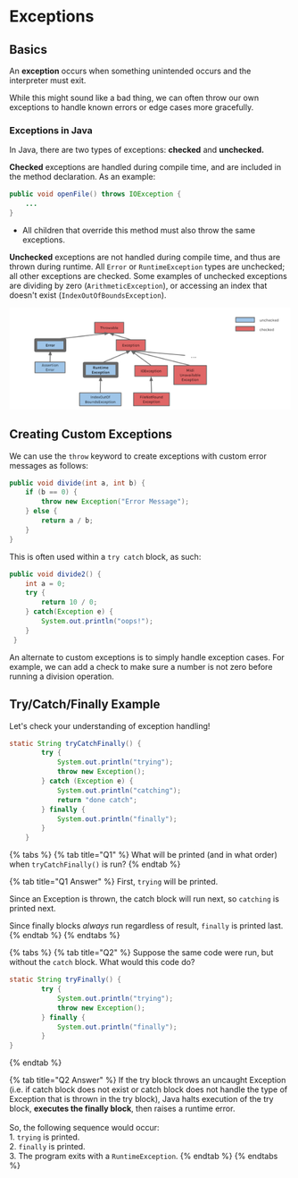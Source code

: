 # Exceptions

## Basics

An **exception** occurs when something unintended occurs and the interpreter must exit.

While this might sound like a bad thing, we can often throw our own exceptions to handle known errors or edge cases more gracefully.

### Exceptions in Java

In Java, there are two types of exceptions: **checked** and **unchecked.**

**Checked** exceptions are handled during compile time, and are included in the method declaration. As an example:

```java
public void openFile() throws IOException {
    ...
}
```

* All children that override this method must also throw the same exceptions.

**Unchecked** exceptions are not handled during compile time, and thus are thrown during runtime. All `Error` or `RuntimeException` types are unchecked; all other exceptions are checked. Some examples of unchecked exceptions are dividing by zero (`ArithmeticException`), or accessing an index that doesn't exist (`IndexOutOfBoundsException`).

![Some of the more common Exception types in Java.](<../img/assets/image (4).png>)

## Creating Custom Exceptions

We can use the `throw` keyword to create exceptions with custom error messages as follows:

```java
public void divide(int a, int b) {
    if (b == 0) {
        throw new Exception("Error Message");
    } else {
        return a / b;
    }
}
```

This is often used within a `try catch` block, as such:

```java
public void divide2() {
    int a = 0;
    try {
        return 10 / 0;
    } catch(Exception e) {
        System.out.println("oops!");
    }
 }
```

An alternate to custom exceptions is to simply handle exception cases. For example, we can add a check to make sure a number is not zero before running a division operation.

## Try/Catch/Finally Example

Let's check your understanding of exception handling!

```java
static String tryCatchFinally() {
        try {
            System.out.println("trying");
            throw new Exception();
        } catch (Exception e) {
            System.out.println("catching");
            return "done catch";
        } finally {
            System.out.println("finally");
        }
    }
```

{% tabs %}
{% tab title="Q1" %}
What will be printed (and in what order) when `tryCatchFinally()` is run?
{% endtab %}

{% tab title="Q1 Answer" %}
First, `trying` will be printed.

Since an Exception is thrown, the catch block will run next, so `catching` is printed next.

Since finally blocks _always_ run regardless of result, `finally` is printed last.
{% endtab %}
{% endtabs %}

{% tabs %}
{% tab title="Q2" %}
Suppose the same code were run, but without the `catch` block. What would this code do?

```java
static String tryFinally() {
        try {
            System.out.println("trying");
            throw new Exception();
        } finally {
            System.out.println("finally");
        }
}
```
{% endtab %}

{% tab title="Q2 Answer" %}
If the try block throws an uncaught Exception (i.e. if catch block does not exist or catch block does not handle the type of Exception that is thrown in the try block), Java halts execution of the try block, **executes the finally block**, then raises a runtime error.\
\
So, the following sequence would occur:\
1\. `trying` is printed.\
2\. `finally` is printed.\
3\. The program exits with a `RuntimeException`.
{% endtab %}
{% endtabs %}
